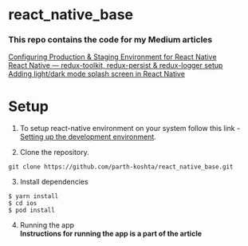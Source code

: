 # react_native_base
### This repo contains the code for my Medium articles 
[Configuring Production & Staging Environment for React Native](https://parthkoshta.medium.com/configuring-production-staging-environments-for-react-native-91e03fffbe09)  
[React Native — redux-toolkit, redux-persist & redux-logger setup
](https://parthkoshta.medium.com/react-native-redux-toolkit-redux-persist-redux-logger-setup-36f7cfaeae55)  
[Adding light/dark mode splash screen in React Native](https://parthkoshta.medium.com/adding-light-dark-mode-splash-screen-in-react-native-60601489ab6f)


# Setup

1. To setup react-native environment on your system follow this link - [Setting up the development environment](https://reactnative.dev/docs/environment-setup).

2. Clone the repository.
```
git clone https://github.com/parth-koshta/react_native_base.git
```

3. Install dependencies 
```
$ yarn install
$ cd ios
$ pod install
```
4. Running the app  
**Instructions for running the app is a part of the article**
<br />
